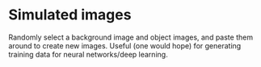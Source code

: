 # Simulated images

Randomly select a background image and object images, and paste them
around to create new images.  Useful (one would hope) for generating
training data for neural networks/deep learning.

